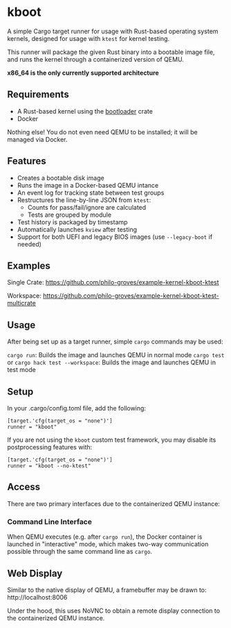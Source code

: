 # kboot

A simple Cargo target runner for usage with Rust-based operating system kernels, designed for usage with `ktest` for kernel testing.

This runner will package the given Rust binary into a bootable image file, and runs the kernel through a containerized version of QEMU. 

**x86_64 is the only currently supported architecture**

## Requirements
- A Rust-based kernel using the [bootloader](https://github.com/rust-osdev/bootloader) crate
- Docker

Nothing else! You do not even need QEMU to be installed; it will be managed via Docker.

## Features

- Creates a bootable disk image
- Runs the image in a Docker-based QEMU intance
- An event log for tracking state between test groups
- Restructures the line-by-line JSON from `ktest`:
  - Counts for pass/fail/ignore are calculated
  - Tests are grouped by module
- Test history is packaged by timestamp
- Automatically launches `kview` after testing
- Support for both UEFI and legacy BIOS images (use `--legacy-boot` if needed)

## Examples

Single Crate: https://github.com/philo-groves/example-kernel-kboot-ktest

Workspace: https://github.com/philo-groves/example-kernel-kboot-ktest-multicrate

## Usage

After being set up as a target runner, simple `cargo` commands may be used:

`cargo run`: Builds the image and launches QEMU in normal mode
`cargo test` or `cargo hack test --workspace`: Builds the image and launches QEMU in test mode

## Setup

In your .cargo/config.toml file, add the following:

```
[target.'cfg(target_os = "none")']
runner = "kboot"
```

If you are not using the `kboot` custom test framework, you may disable its postprocessing features with:

```
[target.'cfg(target_os = "none")']
runner = "kboot --no-ktest"
```

## Access

There are two primary interfaces due to the containerized QEMU instance:

### Command Line Interface

When QEMU executes (e.g. after `cargo run`), the Docker container is launched in "interactive" mode, which makes two-way communication possible through the same command line as `cargo`.

## Web Display

Similar to the native display of QEMU, a framebuffer may be drawn to: http://localhost:8006

Under the hood, this uses NoVNC to obtain a remote display connection to the containerized QEMU instance.
